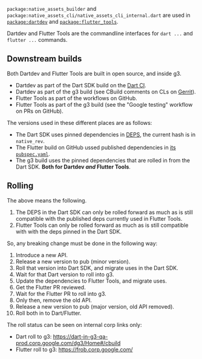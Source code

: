 `package:native_assets_builder` and `package:native_assets_cli/native_assets_cli_internal.dart` are used in [`package:dartdev`] and [`package:flutter_tools`].

Dartdev and Flutter Tools are the commandline interfaces for `dart ...` and `flutter ...` commands.

## Downstream builds

Both Dartdev and Flutter Tools are built in open source, and inside g3.

* Dartdev as part of the Dart SDK build on the [Dart CI].
* Dartdev as part of the g3 build (see CBuild comments on CLs on [Gerrit]).
* Flutter Tools as part of the workflows on GitHub.
* Flutter Tools as part of the g3 build (see the "Google testing" workflow on PRs on GitHub).

The versions used in these different places are as follows:

* The Dart SDK uses pinned dependencies in [DEPS], the current hash is in `native_rev`.
* The Flutter build on GitHub ussed published dependencies in [its `pubspec.yaml`].
* The g3 build uses the pinned dependencies that are rolled in from the Dart SDK. **Both for Dartdev _and_ Flutter Tools**.

## Rolling

The above means the following.

1. The DEPS in the Dart SDK can only be rolled forward as much as is still compatible with the published deps currently used in Flutter Tools.
2. Flutter Tools can only be rolled forward as much as is still compatible with with the deps pinned in the Dart SDK.

So, any breaking change must be done in the following way:

1. Introduce a new API.
2. Release a new version to pub (minor version).
3. Roll that version into Dart SDK, and migrate uses in the Dart SDK.
4. Wait for that Dart version to roll into g3.
5. Update the dependencies to Flutter Tools, and migrate uses.
6. Get the Flutter PR reviewed.
7. Wait for the Flutter PR to roll into g3.
8. Only then, remove the old API.
9. Release a new version to pub (major version, old API removed).
10. Roll both in to Dart/Flutter.

The roll status can be seen on internal corp links only:

* Dart roll to g3: https://dart-in-g3-qa-prod.corp.google.com/dg3/Home#/cbuild
* Flutter roll to g3: https://frob.corp.google.com/

[`package:dartdev`]: https://github.com/dart-lang/sdk/tree/main/pkg/dartdev
[`package:flutter_tools`]: https://github.com/flutter/flutter/tree/master/packages/flutter_tools
[Dart CI]: https://ci.chromium.org/p/dart/g/be/console?reload=300
[Gerrit]: https://dart-review.googlesource.com/
[DEPS]: https://github.com/dart-lang/sdk/blob/main/DEPS
[its `pubspec.yaml`]: https://github.com/flutter/flutter/blob/master/packages/flutter_tools/pubspec.yaml
